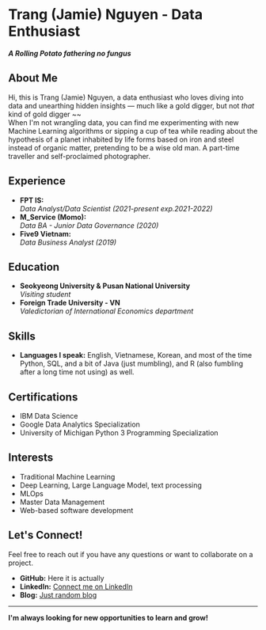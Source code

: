 # Trang (Jamie) Nguyen - Data Enthusiast  

**_A Rolling Potato fathering no fungus_**  

## About Me  
Hi, this is Trang (Jamie) Nguyen, a data enthusiast who loves diving into data and unearthing hidden insights — much like a gold digger, but not *that* kind of gold digger ~~  
When I'm not wrangling data, you can find me experimenting with new Machine Learning algorithms or sipping a cup of tea while reading about the hypothesis of a planet inhabited by life forms based on iron and steel instead of organic matter, pretending to be a wise old man.
A part-time traveller and self-proclaimed photographer.

## Experience  
- **FPT IS:**  
  _Data Analyst/Data Scientist (2021-present exp.2021-2022)_
- **M_Service (Momo):**  
  _Data BA - Junior Data Governance (2020)_
- **Five9 Vietnam:**  
  _Data Business Analyst (2019)_

## Education  
- **Seokyeong University & Pusan National University**  
  _Visiting student_
- **Foreign Trade University - VN**  
  _Valedictorian of International Economics department_

## Skills  
- **Languages I speak:** English, Vietnamese, Korean, and most of the time Python, SQL, and a bit of Java (just mumbling), and R (also fumbling after a long time not using) as well.
<!--
## Projects  
- [List personal projects or contributions to open-source projects]  
  - **[Project Name]**: [Brief description and link]  
  - **[Project Name]**: [Brief description and link]  
-->
## Certifications  
- IBM Data Science
- Google Data Analytics Specialization
- University of Michigan Python 3 Programming Specialization

## Interests
- Traditional Machine Learning
- Deep Learning, Large Language Model, text processing
- MLOps
- Master Data Management
- Web-based software development

## Let's Connect!  
Feel free to reach out if you have any questions or want to collaborate on a project.  
- **GitHub:** Here it is actually
- **LinkedIn:** [Connect me on LinkedIn](https://www.linkedin.com/in/trang-nguyen-45374b102/)  
- **Blog:** [Just random blog](https://rollingpotatoto.wixsite.com/aboutme)  

---

**I'm always looking for new opportunities to learn and grow!**  

